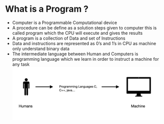 # What is a Program ?

- Computer is a Programmable Computational device
- A procedure can be define as a solution steps given to computer
this is called program which the CPU will execute and gives the
results
- A program is a collection of Data and set of Instructions
- Data and instructions are represented as 0’s and 1’s in CPU as
machine only understand binary data
- The intermediate language between Human and Computers is
programming language which we learn in order to instruct a
machine for any task
![alt text](https://github.com/fethicekinmez/Deep-Dive-in-Cpp/blob/main/02-Essential_Fundamentals/Program.png)
